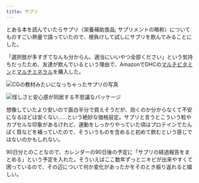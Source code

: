```yaml
---
title: サプリ
---
```

とある本を読んでいたらサプリ（栄養補助食品; サプリメントの略称）についてものすごい熱量で語っていたので、根負けして試しにサプリを飲んでみることにした。

「選択肢が多すぎてなんも分からん、適当にいいやつ全部ください」という気持ちだったため、友達が飲んでいるという理由で、AmazonでDHCの[マルチビタミン](https://www.amazon.co.jp/dp/B00GX1E3R6?th=1)と[マルチミネラル](https://www.amazon.co.jp/dp/B01MSSWA5K)を購入した。

![](https://lh4.googleusercontent.com/y4TnvXpj5ckOY0aMwk5AAiXC9pCCcwKbBIr-BhGIL6HyP3TdYmMOoYYQ9YWCy4tI9x5t9-dpzQ_CKd5lblg1BzrY8V9_PpoVJU7WIa6kJj19ejCT5Py4cc2OT72gNAwaxiN7EeWDYczXO3febyu0-JqzSmHMQ7R9Oh86tk-IuZWr0DxUgEoB8a0W "CGの教材みたいになっちゃったサプリの写真")

![](https://lh4.googleusercontent.com/n0o4HRfmTzuVECbHyTfout7CXjiW5EhJo1gFTDYlx3CSsl1dF2eFsJAbrUljNZv2tLucqJBOjrkiHjFHkkqHhKbwMvnxSP0TfAnhxgUGoGMhPnn1Z7g0q-MCvipoiS9pUlC3CR4nogdnPF5lgv8gpO8pddDQkTSG8hvX5DuRmguc_Ok6mseaQFa_ "怪しさと安心感が同居する不思議なパッケージ")

想像していたより安いので面白半分で買えそうだが、効くのか分からなくて不安になるほどは安くない……という絶妙な価格設定。サプリと言うとこういう粒やカプセルな印象があるけれど、運動をしっかりやっていた頃はプロテインでたんぱく質などを補っていたので、そういうものを含めると初めて飲むという感じではないのかもしれない。

90日分とのことなので、カレンダーの90日後の予定に「サプリの経過報告をまとめる」という予定を入れた。そういえばここ数年ずっとニキビが出来やすくて困っているので、その辺について何か変化があったかをそのとき振り返れると嬉しい。
